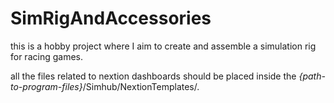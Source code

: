 # SimRigAndAccessories
this is a hobby project where I aim to create and assemble a simulation rig for racing games.

all the files related to nextion dashboards should be placed inside the *{path-to-program-files}*/Simhub/NextionTemplates/.
